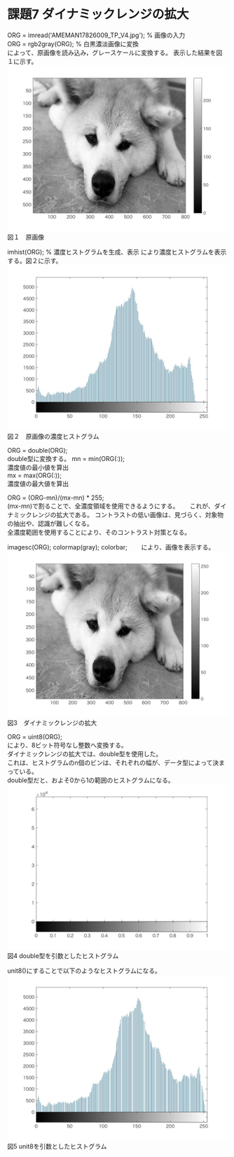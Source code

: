 # 課題7 ダイナミックレンジの拡大

ORG = imread('AMEMAN17826009_TP_V4.jpg'); % 画像の入力  
ORG = rgb2gray(ORG); % 白黒濃淡画像に変換  
によって、原画像を読み込み，グレースケールに変換する。
表示した結果を図１に示す。
![原画像](https://github.com/betashort/lecture_image_processing/blob/master/kadai7_image/kadai7_0.jpg)  
図１　原画像　　

imhist(ORG); % 濃度ヒストグラムを生成、表示
により濃度ヒストグラムを表示する。図２に示す。
![画像](https://github.com/betashort/lecture_image_processing/blob/master/kadai7_image/kadai7_1.jpg)  
図２　原画像の濃度ヒストグラム　　

ORG = double(ORG);  
double型に変換する。
mn = min(ORG(:));  
濃度値の最小値を算出  
mx = max(ORG(:));  
濃度値の最大値を算出  

ORG = (ORG-mn)/(mx-mn) * 255;  
(mx-mn)で割ることで、全濃度領域を使用できるようにする。　　
これが、ダイナミックレンジの拡大である。
コントラストの低い画像は、見づらく、対象物の抽出や、認識が難しくなる。  
全濃度範囲を使用することにより、そのコントラスト対策となる。

imagesc(ORG); colormap(gray); colorbar;　　
により、画像を表示する。
![画像](https://github.com/betashort/lecture_image_processing/blob/master/kadai7_image/kadai7_2.jpg)  
図3　ダイナミックレンジの拡大  

ORG = uint8(ORG);   
により、8ビット符号なし整数へ変換する。  
ダイナミックレンジの拡大では、double型を使用した。  
これは、ヒストグラムのn個のビンは、それぞれの幅が、データ型によって決まっている。  
double型だと、およそ0から1の範囲のヒストグラムになる。  
![画像](https://github.com/betashort/lecture_image_processing/blob/master/kadai7_image/kadai7_4.jpg)  
図4 double型を引数としたヒストグラム  

unit8()にすることで以下のようなヒストグラムになる。  
![画像](https://github.com/betashort/lecture_image_processing/blob/master/kadai7_image/kadai7_3.jpg)  
図5 unit8を引数としたヒストグラム　　

　
